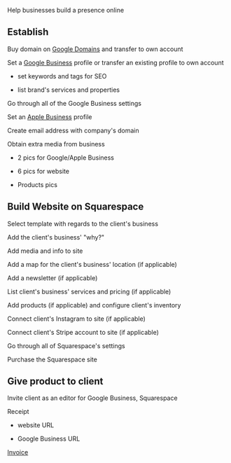 Help businesses build a presence online

## Establish

Buy domain on [Google Domains](domains.google.com) and transfer to own account

Set a [Google Business](business.google.com) profile or transfer an existing profile to own account

- set keywords and tags for SEO

- list brand's services and properties

Go through all of the Google Business settings

Set an [Apple Business](register.apple.com/login?returnTo=/business/ui) profile

Create email address with company's domain
<!--team@example.com-->

Obtain extra media from business

- 2 pics for Google/Apple Business

- 6 pics for website

- Products pics

## Build Website on Squarespace

Select template with regards to the client's business

Add the client's business' "why?"

Add media and info to site

Add a map for the client's business' location (if applicable)

Add a newsletter (if applicable)

List client's business' services and pricing (if applicable)

Add products (if applicable) and configure client's inventory

Connect client's Instagram to site (if applicable)

Connect client's Stripe account to site (if applicable)

Go through all of Squarespace's settings

Purchase the Squarespace site

## Give product to client

Invite client as an editor for Google Business, Squarespace

Receipt

- website URL

- Google Business URL

[Invoice](https://github.com/AmandaErnar/DigitalBusinessService.how/blob/main/invoice.md)
